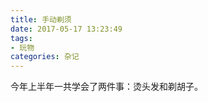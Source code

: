 ```yaml
---
title: 手动剃须
date: 2017-05-17 13:23:49
tags:
- 玩物
categories: 杂记
---
```

今年上半年一共学会了两件事：烫头发和剃胡子。
<!-- more -->